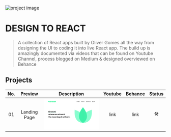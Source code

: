 ![project image](https://raw.githubusercontent.com/oliver-gomes/design-to-react/master/images/react%20design.png)

# DESIGN TO REACT

> A collection of React apps built by Oliver Gomes all the way from designing the UI to coding it into live React app. The build up is amazingly documented via videos that can be found on Youtube Channel, process blogged on Medium & designed overviewed on Behance

## Projects

| No. |   Preview    |              Description              | Youtube | Behance | Status |
| :-: | :----------: | :-----------------------------------: | :-----: | :-----: | :----: |
| 01  | Landing Page | <img src="images/01.png" width="500"> |  link   |  link   |   🛠    |
